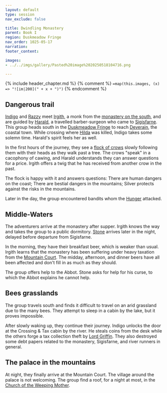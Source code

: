 ```yaml
---
layout: default
type: session
nav_exclude: false

title: Dwindling Monastery
parent: Book I
region: Duskmeadow Fringe
nav_order: 1025-05-17
narration: 
footer_content: 

images:
- ../../imgs/gallery/Pasted%20image%2020250518104716.png

---
```


{% include header_chapter.md %}
{% comment %}
`=map(this.images, (x) => "![im|200](" + x + ")")`
{% endcomment %}

## Dangerous trail

[Indigo](../../directory/Sigisfarne/Indigo.md) and [Razzy](../../directory/Sigisfarne/Razvan.md) meet [Irgith](../../directory/DuskmeadowFringe/Irgith.md), a monk from the [monastery on the south](../../directory/DuskmeadowFringe/MiddleWatersMinster.md), and are guided by [Harald](../../directory/Kryptwood/Harald.md), a travelled barber-surgeon who came to [Sigisfarne](../../directory/Sigisfarne/index.md).
This group heads south in the [Duskmeadow Fringe](../../directory/DuskmeadowFringe/index.md) to reach [Deverain](../../directory/Deverain/index.md), the coastal town.
While crossing where [Hilda](../../directory/Sigisfarne/Hilda.md) was killed, Indigo takes some solemn time.
Harald's spirit feels her as well.

In the first hours of the journey, they see a [flock of crows](../../directory/DuskmeadowFringe/TheChoir.md) slowly following them with their heads as they walk past a tree.
The crows "speak" in a cacophony of cawing, and Harald understands they can answer questions for a price.
Irgith offers a twig that he has received from another crow in the past.

The flock is happy with it and answers questions:
There are human dangers on the coast;
There are bestial dangers in the mountains;
Silver protects against the risks in the mountains.

Later in the day, the group encountered bandits whom the [Hunger](../../directory/DuskmeadowFringe/TheHunger.md) attacked.

## Middle-Waters

The adventurers arrive at the monastery after supper.
Irgith knows the way and takes the group to a public dormitory.
[Stone](../../directory/Sigisfarne/Stone.md) arrives later in the night, delayed before departure from Sigisfarne.

In the morning, they have their breakfast beer, which is weaker than usual.
Irgith learns that the monastery has been suffering under heavy taxation from the [Mountain Court](../../directory/DuskmeadowFringe/MountainCourt.md).
The midday, afternoon, and dinner beers have all been affected and don't fill in as much as they should.

The group offers help to the Abbot.
Stone asks for help for his curse, to which the Abbot explains he cannot help.

## Bees grasslands 

The group travels south and finds it difficult to travel on an arid grassland due to the many bees.
They attempt to sleep in a cabin by the lake, but it proves impossible.

After slowly waking up, they continue their journey.
Indigo unlocks the door at the Crossing & Tax cabin by the river.
He steals coins from the desk while the others forge a tax collection theft by [Lord Griffin](../../directory/DuskmeadowFringe/LordGriffin.md).
They also destroyed some debt papers related to the monastery, Sigisfarne, and river runners in general.

## The palace in the mountains

At night, they finally arrive at the Mountain Court.
The village around the palace is not welcoming.
The group find a roof, for a night at most, in the [Church of the Weeping Mother](../../directory/weepingMother/index.md).